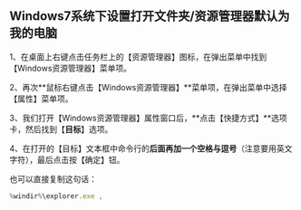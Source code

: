 ## Windows7系统下设置打开文件夹/资源管理器默认为我的电脑

1、在桌面上右键点击任务栏上的【资源管理器】图标，在弹出菜单中找到【Windows资源管理器】菜单项。

2、再次**鼠标右键点击【Windows资源管理器】**菜单项，在弹出菜单中选择【属性】菜单项。

3、我们打开【Windows资源管理器】属性窗口后，**点击【快捷方式】**选项卡，然后找到【**目标**】选项。

4、在打开的【目标】文本框中命令行的**后面再加一个空格与逗号**（注意要用英文字符），最后点击按【确定】钮。

也可以直接复制这句话：

```javascript
%windir%\explorer.exe ,
```